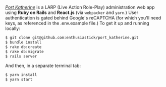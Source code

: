 *[Port Katherine](https://www.portkatherine.com)* is a LARP (Live Action Role-Play) administration web app using **Ruby on Rails** and **React.js** (via `webpacker` and `yarn`.) User authentication is gated behind Google's reCAPTCHA (for which you'll need keys, as referenced in the .env.example file.) To get it up and running locally:

```bash
$ git clone git@github.com:enthusiastick/port_katherine.git
$ bundle install
$ rake db:create
$ rake db:migrate
$ rails server
```

And then, in a separate terminal tab:

```bash
$ yarn install
$ yarn start
```
